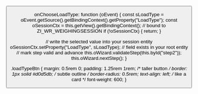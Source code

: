<VBox id="ltContainer"
      items="{
        path: '/ZI_WR_LOADTYPEVH',
        parameters: { $select: 'LoadType,LoadTypeText', $orderby: 'LoadType' }
      }">
  <Button
    class="loadTypeBtn"
    width="100%"
    text="{= ${LoadType} + ' - ' + ${LoadTypeText} }"
    press=".onChooseLoadType" />
</VBox>

onChooseLoadType: function (oEvent) {
  const sLoadType = oEvent.getSource().getBindingContext().getProperty("LoadType");
  const oSessionCtx = this.getView().getBindingContext();   // bound to ZI_WR_WEIGHINGSESSION
  if (!oSessionCtx) { return; }

  // write the selected value into your session entity
  oSessionCtx.setProperty("LoadType", sLoadType); // field exists in your root entity
  // mark step valid and advance
  this.oWizard.validateStep(this.byId("step2"));
  this.oWizard.nextStep();
}

.loadTypeBtn {
  margin: 0.5rem 0;
  padding: 1.25rem 1rem;           /* taller button */
  border: 1px solid #d0d5db;       /* subtle outline */
  border-radius: 0.5rem;
  text-align: left;                /* like a card */
  font-weight: 600;
}
